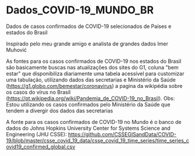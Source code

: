 # Dados_COVID-19_MUNDO_BR
Dados de casos confirmados de COVID-19 selecionados de Países e estados do Brasil

Inspirado pelo meu grande amigo e analista de grandes dados Imer Muhović

As fontes para os casos confirmados de COVID-19 nos estados do Brasil são basicamente buscas nas atualizações dos sites do G1, coluna "bem estar" que disponibiliza diariamente uma tabela acessível para customizar uma tabulação, utilizando dados das secretarias e Ministério da Saúde (https://g1.globo.com/bemestar/coronavirus) a pagina da wikipédia sobre os casos do vírus no Brasil (https://pt.wikipedia.org/wiki/Pandemia_de_COVID-19_no_Brasil). Obs: Estou utilizando os casos confirmados pelo Ministério da Saúde que tendem a divergir dos dados das secretarias

A fonte para os casos confirmados de COVID-19 no Mundo é o banco de dados do Johns Hopkins University Center for Systems Science and Engineering (JHU CSSE): https://github.com/CSSEGISandData/COVID-19/blob/master/csse_covid_19_data/csse_covid_19_time_series/time_series_covid19_confirmed_global.csv
